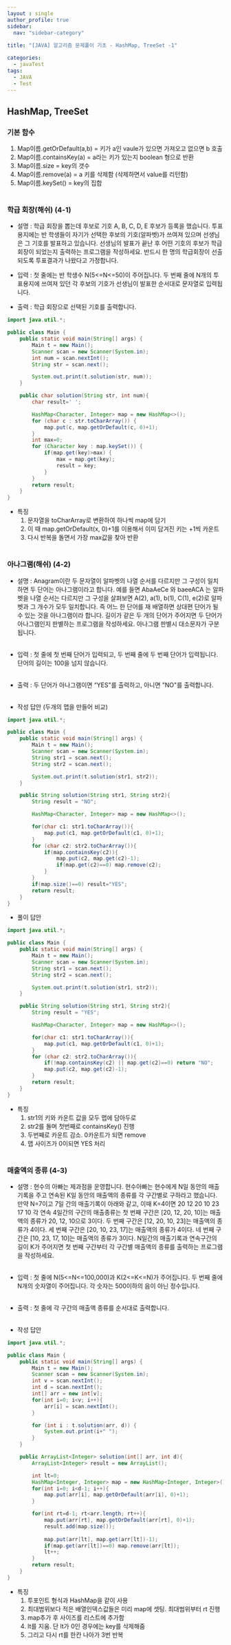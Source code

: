 ```yaml
---
layout : single
author_profile: true
sidebar: 
  nav: "sidebar-category"
  
title: "[JAVA] 알고리즘 문제풀이 기초 - HashMap, TreeSet -1"

categories:
  - javaTest
tags:
  - JAVA
  - Test
---
```


## HashMap, TreeSet

### 기본 함수
1. Map이름.getOrDefault(a,b) = 키가 a인 vaule가 있으면 가져오고 없으면 b 호출<br>
2. Map이름.containsKey(a) = a라는 키가 있는지 boolean 형으로 반환<br>
3. Map이름.size = key의 갯수<br>
4. Map이름.remove(a) = a 키를 삭제함 (삭제하면서 value를 리턴함)<br>
5. Map이름.keySet() = key의 집합<br><br>

 ### 학급 회장(해쉬) (4-1)

- 설명 : 학급 회장을 뽑는데 후보로 기호 A, B, C, D, E 후보가 등록을 했습니다. 투표용지에는 반 학생들이 자기가 선택한 후보의 기호(알파벳)가 쓰여져 있으며 선생님은 그 기호를 발표하고 있습니다. 선생님의 발표가 끝난 후 어떤 기호의 후보가 학급 회장이 되었는지 출력하는 프로그램을 작성하세요. 반드시 한 명의 학급회장이 선출되도록 투표결과가 나왔다고 가정합니다.

- 입력 : 첫 줄에는 반 학생수 N(5<=N<=50)이 주어집니다. 두 번째 줄에 N개의 투표용지에 쓰여져 있던 각 후보의 기호가 선생님이 발표한 순서대로 문자열로 입력됩니다.

- 출력 : 학급 회장으로 선택된 기호를 출력합니다.

```java
import java.util.*;

public class Main {
    public static void main(String[] args) {
        Main t = new Main();
        Scanner scan = new Scanner(System.in);
        int num = scan.nextInt();
        String str = scan.next();

        System.out.print(t.solution(str, num));
    }

    public char solution(String str, int num){
        char result=' ';

        HashMap<Character, Integer> map = new HashMap<>();
        for (char c : str.toCharArray()) {
            map.put(c, map.getOrDefault(c, 0)+1);
        }
        int max=0;
        for (Character key : map.keySet()) {
            if(map.get(key)>max) {
                max = map.get(key);
                result = key;
            }
        }
        return result;
    }
}
```

- 특징
	1. 문자열을 toCharArray로 변환하여 하나씩 map에 담기<br>
	2. 이 때 map.getOrDefault(x, 0)+1를 이용해서 이미 담겨진 키는 +1씩 카운트<br>
	3. 다시 반복을 돌면서 가장 max값을 찾아 반환<br><br>

### 아나그램(해쉬) (4-2)

- 설명 : Anagram이란 두 문자열이 알파벳의 나열 순서를 다르지만 그 구성이 일치하면 두 단어는 아나그램이라고 합니다. 예를 들면 AbaAeCe 와 baeeACA 는 알파벳을 나열 순서는 다르지만 그 구성을 살펴보면 A(2), a(1), b(1), C(1), e(2)로 알파벳과 그 개수가 모두 일치합니다. 즉 어느 한 단어를 재 배열하면 상대편 단어가 될 수 있는 것을 아나그램이라 합니다. 길이가 같은 두 개의 단어가 주어지면 두 단어가 아나그램인지 판별하는 프로그램을 작성하세요. 아나그램 판별시 대소문자가 구분됩니다.<br><br>

- 입력 : 첫 줄에 첫 번째 단어가 입력되고, 두 번째 줄에 두 번째 단어가 입력됩니다. 단어의 길이는 100을 넘지 않습니다.<br><br>

- 출력 : 두 단어가 아나그램이면 “YES"를 출력하고, 아니면 ”NO"를 출력합니다.<br><br>

- 작성 답안 (두개의 맵을 만들어 비교)

``` java
import java.util.*;

public class Main {
    public static void main(String[] args) {
        Main t = new Main();
        Scanner scan = new Scanner(System.in);
        String str1 = scan.next();
        String str2 = scan.next();

        System.out.print(t.solution(str1, str2));
    }

    public String solution(String str1, String str2){
        String result = "NO";

        HashMap<Character, Integer> map = new HashMap<>();

        for(char c1: str1.toCharArray()){
            map.put(c1, map.getOrDefault(c1, 0)+1);
        }
        for (char c2: str2.toCharArray()){
            if(map.containsKey(c2)){
                map.put(c2, map.get(c2)-1);
                if(map.get(c2)==0) map.remove(c2);
            }
        }
        if(map.size()==0) result="YES";
        return result;
    }
}
```

- 풀이 답안

``` java
import java.util.*;

public class Main {
    public static void main(String[] args) {
        Main t = new Main();
        Scanner scan = new Scanner(System.in);
        String str1 = scan.next();
        String str2 = scan.next();

        System.out.print(t.solution(str1, str2));
    }

    public String solution(String str1, String str2){
        String result = "YES";

        HashMap<Character, Integer> map = new HashMap<>();

        for(char c1: str1.toCharArray()){
            map.put(c1, map.getOrDefault(c1, 0)+1);
        }
        for (char c2: str2.toCharArray()){
            if(!map.containsKey(c2) || map.get(c2)==0) return "NO";
            map.put(c2, map.get(c2)-1);
        }
        return result;
    }
}
```

- 특징<br>
	1. str1의 키와 카운트 값을 모두 맵에 담아두로<br>
	2. str2를 돌며 첫번째로 containsKey() 진행<br>
	3. 두번째로 카운트 감소. 0카운트가 되면 remove<br>
	4. 맵 사이즈가 0이되면 YES 처리<br><br>

### 매출액의 종류 (4-3)

- 설명 : 현수의 아빠는 제과점을 운영합니다. 현수아빠는 현수에게 N일 동안의 매출기록을 주고 연속된 K일 동안의 매출액의 종류를 각 구간별로 구하라고 했습니다. 만약 N=7이고 7일 간의 매출기록이 아래와 같고, 이때 K=4이면 20 12 20 10 23 17 10 각 연속 4일간의 구간의 매출종류는 첫 번째 구간은 [20, 12, 20, 10]는 매출액의 종류가 20, 12, 10으로 3이다. 두 번째 구간은 [12, 20, 10, 23]는 매출액의 종류가 4이다. 세 번째 구간은 [20, 10, 23, 17]는 매출액의 종류가 4이다. 네 번째 구간은 [10, 23, 17, 10]는 매출액의 종류가 3이다. N일간의 매출기록과 연속구간의 길이 K가 주어지면 첫 번째 구간부터 각 구간별 매출액의 종류를 출력하는 프로그램을 작성하세요.<br><br>

- 입력 : 첫 줄에 N(5<=N<=100,000)과 K(2<=K<=N)가 주어집니다. 두 번째 줄에 N개의 숫자열이 주어집니다. 각 숫자는 500이하의 음이 아닌 정수입니다.<br><br>

- 출력 : 첫 줄에 각 구간의 매출액 종류를 순서대로 출력합니다.<br><br>

- 작성 답안

``` java
import java.util.*;

public class Main {
    public static void main(String[] args) {
        Main t = new Main();
        Scanner scan = new Scanner(System.in);
        int v = scan.nextInt();
        int d = scan.nextInt();
        int[] arr = new int[v];
        for(int i=0; i<v; i++){
            arr[i] = scan.nextInt();
        }

        for (int i : t.solution(arr, d)) {
            System.out.print(i+" ");
        }
    }

    public ArrayList<Integer> solution(int[] arr, int d){
        ArrayList<Integer> result = new ArrayList();

        int lt=0;
        HashMap<Integer, Integer> map = new HashMap<Integer, Integer>();
        for(int i=0; i<d-1; i++){
            map.put(arr[i], map.getOrDefault(arr[i], 0)+1);
        }

        for(int rt=d-1; rt<arr.length; rt++){
            map.put(arr[rt], map.getOrDefault(arr[rt], 0)+1);
            result.add(map.size());
            
            map.put(arr[lt], map.get(arr[lt])-1);
            if(map.get(arr[lt])==0) map.remove(arr[lt]);
            lt++;
        }
        return result;
    }
}
```

- 특징
	1. 투포인트 형식과 HashMap을 같이 사용<br>
	2. 최대범위보다 적은 배열인덱스값들은 미리 map에 셋팅. 최대범위부터 rt 진행<br>
	3. map추가 후 사이즈를 리스트에 추가함<br>
	4. lt를 지움. 단 lt가 0인 경우에는 key를 삭제해줌<br>
	5. 그리고 다시 rt를 한칸 나아가 3번 반복<br>

